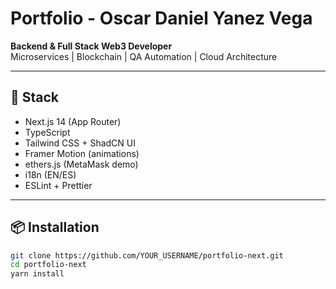 # Portfolio - Oscar Daniel Yanez Vega

**Backend & Full Stack Web3 Developer**  
Microservices | Blockchain | QA Automation | Cloud Architecture

---

## 🚀 Stack

- Next.js 14 (App Router)
- TypeScript
- Tailwind CSS + ShadCN UI
- Framer Motion (animations)
- ethers.js (MetaMask demo)
- i18n (EN/ES)
- ESLint + Prettier

---

## 📦 Installation

```bash
git clone https://github.com/YOUR_USERNAME/portfolio-next.git
cd portfolio-next
yarn install
